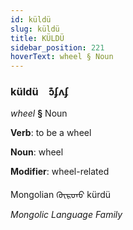 ```yaml
---
id: küldü
slug: küldü
title: KÜLDÜ
sidebar_position: 221
hoverText: wheel § Noun
---
```


### küldü&emsp;<span kind="abugida">ɔ͊ʄʌʄ</span>

*wheel* **§** Noun

**Verb**: to be a wheel

**Noun**: wheel

**Modifier**: wheel-related

Mongolian ᠬᠦᠷᠳᠦ kürdü 

*Mongolic Language Family*